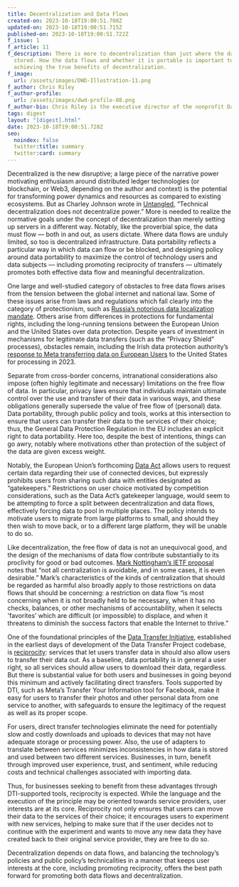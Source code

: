 ```yaml
---
title: Decentralization and Data Flows
created-on: 2023-10-18T19:00:51.708Z
updated-on: 2023-10-18T19:00:51.715Z
published-on: 2023-10-18T19:00:51.722Z
f_issue: 1
f_article: 11
f_description: There is more to decentralization than just where the data is
  stored. How the data flows and whether it is portable is important to
  achieving the true benefits of decentralization.
f_image:
  url: /assets/images/DWD-Illustration-11.png
f_author: Chris Riley
f_author-profile:
  url: /assets/images/dwd-profile-08.png
f_author-bio: Chris Riley is the executive director of the nonprofit Data Transfer Initiative and a distinguished research fellow at the Annenberg Public Policy Center at the University of Pennsylvania; he holds a Ph.D. in computer science from Johns Hopkins University and a J.D. from Yale Law School.
tags: digest
layout: "[digest].html"
date: 2023-10-18T19:00:51.728Z
seo:
  noindex: false
  twitter:title: summary
  twitter:card: summary
---
```

Decentralized is the new disruptive; a large piece of the narrative power motivating enthusiasm around distributed ledger technologies (or blockchain, or Web3, depending on the author and context) is the potential for transforming power dynamics and resources as compared to existing ecosystems. But as Charley Johnson wrote in [Untangled](https://untangled.substack.com/p/crypto-is-not-decentralized?utm_source=profile&utm_medium=reader2), “Technical decentralization does not decentralize power.” More is needed to realize the normative goals under the concept of decentralization than merely setting up servers in a different way. Notably, like the proverbial spice, the data must flow — both in and out, as users dictate. Where data flows are unduly limited, so too is decentralized infrastructure. Data portability reflects a particular way in which data can flow or be blocked, and designing policy around data portability to maximize the control of technology users and data subjects — including promoting reciprocity of transfers — ultimately promotes both effective data flow and meaningful decentralization.



One large and well-studied category of obstacles to free data flows arises from the tension between the global internet and national law. Some of these issues arise from laws and regulations which fall clearly into the category of protectionism, such as [Russia’s notorious data localization mandate](https://www.brookings.edu/techstream/russia-is-weaponizing-its-data-laws-against-foreign-organizations/). Others arise from differences in protections for fundamental rights, including the long-running tensions between the European Union and the United States over data protection. Despite years of investment in mechanisms for legitimate data transfers (such as the “Privacy Shield” processes), obstacles remain, including the Irish data protection authority’s [response to Meta transferring data on European Users](https://www.politico.eu/article/facebook-meta-faces-may-d-day-for-transatlantic-data-flows-privacy/) to the United States for processing in 2023.



Separate from cross-border concerns, intranational considerations also impose (often highly legitimate and necessary) limitations on the free flow of data. In particular, privacy laws ensure that individuals maintain ultimate control over the use and transfer of their data in various ways, and these obligations generally supersede the value of free flow of (personal) data. Data portability, through public policy and tools, works at this intersection to ensure that users can transfer their data to the services of their choice; thus, the General Data Protection Regulation in the EU includes an explicit right to data portability. Here too, despite the best of intentions, things can go awry, notably where motivations other than protection of the subject of the data are given excess weight.



Notably, the European Union’s forthcoming [Data Act](https://www.cliffordchance.com/insights/resources/blogs/talking-tech/en/articles/2022/03/the-data-act--a-proposed-new-framework-for-data-access-and-porti.html) allows users to request certain data regarding their use of connected devices, but expressly prohibits users from sharing such data with entities designated as “gatekeepers.” Restrictions on user choice motivated by competition considerations, such as the Data Act’s gatekeeper language, would seem to be attempting to force a split between decentralization and data flows, effectively forcing data to pool in multiple places. The policy intends to motivate users to migrate from large platforms to small, and should they then wish to move back, or to a different large platform, they will be unable to do so.



Like decentralization, the free flow of data is not an unequivocal good, and the design of the mechanisms of data flow contribute substantially to its proclivity for good or bad outcomes. [Mark Nottingham’s IETF proposal](https://www.ietf.org/archive/id/draft-nottingham-avoiding-internet-centralization-09.html) notes that “not all centralization is avoidable, and in some cases, it is even desirable.” Mark’s characteristics of the kinds of centralization that should be regarded as harmful also broadly apply to those restrictions on data flows that should be concerning: a restriction on data flow “is most concerning when it is not broadly held to be necessary, when it has no checks, balances, or other mechanisms of accountability, when it selects 'favorites’ which are difficult (or impossible) to displace, and when it threatens to diminish the success factors that enable the Internet to thrive.”



One of the foundational principles of the [Data Transfer Initiative](https://dtinit.org/), established in the earliest days of development of the Data Transfer Project codebase, is [reciprocity](https://dtinit.org/dtp-overview.pdf#h.xr8k825okwys): services that let users transfer data in should also allow users to transfer their data out. As a baseline, data portability is in general a user right, so all services should allow users to download their data, regardless. But there is substantial value for both users and businesses in going beyond this minimum and actively facilitating direct transfers. Tools supported by DTI, such as Meta’s Transfer Your Information tool for Facebook, make it easy for users to transfer their photos and other personal data from one service to another, with safeguards to ensure the legitimacy of the request as well as its proper scope.



For users, direct transfer technologies eliminate the need for potentially slow and costly downloads and uploads to devices that may not have adequate storage or processing power. Also, the use of adapters to translate between services minimizes inconsistencies in how data is stored and used between two different services. Businesses, in turn, benefit through improved user experience, trust, and sentiment, while reducing costs and technical challenges associated with importing data.



Thus, for businesses seeking to benefit from these advantages through DTI-supported tools, reciprocity is expected. While the language and the execution of the principle may be oriented towards service providers, user interests are at its core. Reciprocity not only ensures that users can move their data to the services of their choice; it encourages users to experiment with new services, helping to make sure that if the user decides not to continue with the experiment and wants to move any new data they have created back to their original service provider, they are free to do so.



Decentralization depends on data flows, and balancing the technology’s policies and public policy’s technicalities in a manner that keeps user interests at the core, including promoting reciprocity, offers the best path forward for promoting both data flows and decentralization.